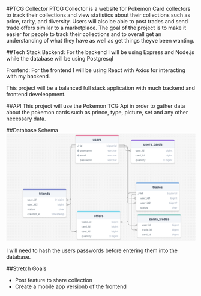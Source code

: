 #PTCG Collector
PTCG Collector is a website for Pokemon Card collectors to track their collections and view statistics about their collections such as price, rarity, and diversity. Users will also be able to post trades and send trade offers similar to a marketplace. The goal of the project is to make it easier for people to track their collections and to overall get an understanding of what they have as well as get things theyve been wanting.

##Tech Stack
Backend: For the backend I will be using Express and Node.js while the database will be using Postgresql 

Frontend: For the frontend I will be using React with Axios for interacting with my backend.

This project will be a balanced full stack application with much backend and frontend develeopment. 

##API
This project will use the Pokemon TCG Api in order to gather data about the pokemon cards such as prince, type, picture, set and any other necessary data. 

##Database Schema
![Database Schema](PTCG-schema.png)

I will need to hash the users passwords before entering them into the database.

##Stretch Goals
* Post feature to share collection
* Create a mobile app versionb of the frontend
